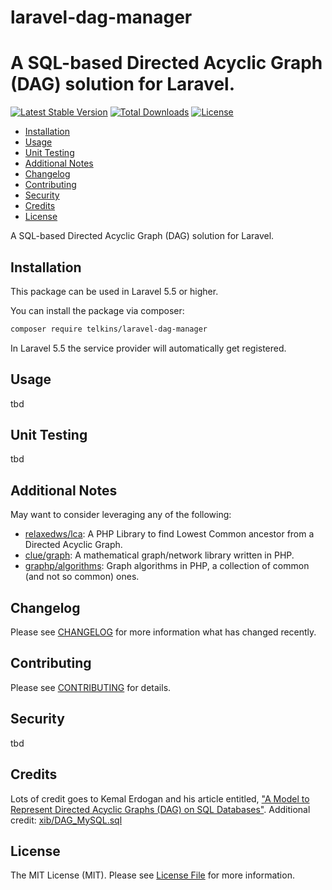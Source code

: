 # laravel-dag-manager




# A SQL-based Directed Acyclic Graph (DAG) solution for Laravel.

[![Latest Stable Version](https://poser.pugx.org/telkins/laravel-dag-manager/v/stable)](https://packagist.org/packages/telkins/laravel-dag-manager)
[![Total Downloads](https://poser.pugx.org/telkins/laravel-dag-manager/downloads)](https://packagist.org/packages/telkins/laravel-dag-manager)
[![License](https://poser.pugx.org/telkins/laravel-dag-manager/license)](https://packagist.org/packages/telkins/laravel-dag-manager)

* [Installation](#installation)
* [Usage](#usage)
* [Unit Testing](#unit-testing)
* [Additional Notes](#additional-notes)
* [Changelog](#changelog)
* [Contributing](#contributing)
* [Security](#security)
* [Credits](#credits)
* [License](#license)

A SQL-based Directed Acyclic Graph (DAG) solution for Laravel.

## Installation

This package can be used in Laravel 5.5 or higher.

You can install the package via composer:

``` bash
composer require telkins/laravel-dag-manager
```

In Laravel 5.5 the service provider will automatically get registered.

## Usage

tbd

## Unit Testing

tbd

## Additional Notes

May want to consider leveraging any of the following:
* [relaxedws/lca](https://github.com/relaxedws/lca): A PHP Library to find Lowest Common ancestor from a Directed Acyclic Graph.
* [clue/graph](https://github.com/clue/graph): A mathematical graph/network library written in PHP.
* [graphp/algorithms](https://github.com/graphp/algorithms): Graph algorithms in PHP, a collection of common (and not so common) ones.

## Changelog

Please see [CHANGELOG](CHANGELOG.md) for more information what has changed recently.

## Contributing

Please see [CONTRIBUTING](CONTRIBUTING.md) for details.

## Security

tbd

## Credits

Lots of credit goes to Kemal Erdogan and his article entitled, ["A Model to Represent Directed Acyclic Graphs (DAG) on SQL Databases"](https://www.codeproject.com/Articles/22824/A-Model-to-Represent-Directed-Acyclic-Graphs-DAG-o).  Additional credit: [xib/DAG_MySQL.sql](https://gist.github.com/xib/21786eeaa970911f0693)

## License

The MIT License (MIT). Please see [License File](LICENSE) for more information.
